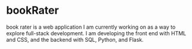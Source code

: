 # bookRater
book rater is a web application I am currently working on as a way to explore full-stack development. I am developing the front end with HTML and CSS, and the backend with SQL, Python, and Flask.

